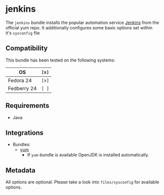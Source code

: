 # jenkins

The `jenkins` bundle installs the popular automation service [Jenkins](https://jenkins.io/) from the official yum repo.
It additionally configures some basic options set within it's `sysconfig` file

## Compatibility

This bundle has been tested on the following systems:

| OS          | `[x]` |
| ----------- | ----- |
| Fedora 24   | `[x]` |
| Fedberry 24 | `[ ]` |

## Requirements

* Java

## Integrations

* Bundles:
  * [yum](https://github.com/rullmann/bundlewrap-yum)
    * If `yum`-bundle is available OpenJDK is installed automatically.

## Metadata

All options are optional. Please take a look into `files/sysconfig` for available options.
